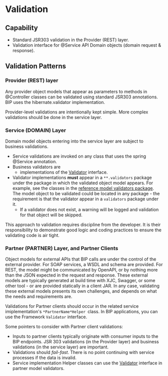 # Validation

## Capability
- Standard JSR303 validation in the Provider (REST) layer.
- Validation interface for @Service API Domain objects (domain request & response).

## Validation Patterns

### Provider (REST) layer
Any provider object models that appear as parameters to methods in @Controller classes can be validated using standard JSR303 annotations. BIP uses the hibernate.validator implementation.

Provider-level validations are intentionally kept simple. More complex validations should be done in the service layer.

### Service (DOMAIN) Layer
Domain model objects entering into the service layer are subject to business validations.
- Service validations are invoked on any class that uses the spring @Service annotation.
- Business validators are
  - implementations of the [Validator](https://github.com/department-of-veterans-affairs/bip-framework/blob/master/bip-framework-libraries/src/main/java/gov/va/bip/framework/validation/Validator.java) interface.
- Validator implementations **must** appear in a `**.validators` package under the package in which the validated object model appears. For example, see the classes in the [reference model validators package](https://github.com/department-of-veterans-affairs/bip-reference-person/tree/master/bip-reference-person/src/main/java/gov/va/bip/reference/person/model/validators). The model object to be validated could be located in any package - the requirement is that the validator appear in a `validators` package under it.
  - If a validator does not exist, a warning will be logged and validation for that object will be skipped.

This approach to validation requires discipline from the developer. It is their responsibility to demonstrate good logic and coding practices to ensure the validating code is air tight.

### Partner (PARTNER) Layer, and Partner Clients
Object models for external APIs that BIP calls are under the control of the external provider. For SOAP services, a WSDL and schema are provided. For REST, the model might be communicated by OpenAPI, or by nothing more than the JSON expected in the request and response. These external models are typically generated at build time with XJC, Swagger, or some other tool - or are provided statically in a client JAR. In any case, validating these external models presents its own challenges, and depends on what the needs and requirements are.

Validations for Partner clients should occur in the related service imiplementation's `*PartnerName*Helper `class. In BIP applications, you can use the Framework `Validator` interface.

Some pointers to consider with Partner client validations:
- Inputs to partner clients typically originate with consumer inputs to the BIP endpoints. JSR 303 validations (in the Provider layer) and business validations (in the service layer) are important.
- Validations should *fail-fast*. There is no point continuing with service processes if the data is invalid.
- Service implementation Helper classes can use the [Validator](https://github.com/department-of-veterans-affairs/bip-framework/blob/master/bip-framework-libraries/src/main/java/gov/va/bip/framework/validation/Validator.java) interface in partner model validators.
